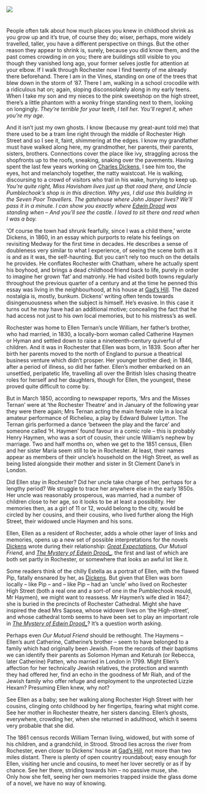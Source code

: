 <a href="https://beta.kent-maps.online"><img src="https://beta.kent-maps.online/juncture/ve-button.png"></a>
<param ve-config title="Ellen woz here" author="Helena Kelly" layout="vtl" 
banner="https://raw.githubusercontent.com/kent-map/images/main/banners/19c.jpg" description="Helena Kelly speculates on the reinterpretation of Dicken's work if his mistress Ellen Ternan had had a stronger relationship with Kent.">

<!-- Global Entities -->
<param ve-entity eid="Q507517" aliases="Rochester">
<param ve-entity eid="Q5516441" aliases="Gads Hill Place">

<!-- Basemap centred on Rochester -->
<param ve-map center="Q507517" zoom="10">

<!-- Historical map layers -->
<param ve-map-layer active allmaps allmaps-id="d645df6b2e36d6f3" title="Kent OS 1863">

#

People often talk about how much places you knew in childhood shrink as you grow up and it’s true, of course they do; wiser, perhaps, more widely travelled, taller, you have a different perspective on things. But the other reason they appear to shrink is, surely, because you did know them, and the past comes crowding in on you; there are buildings still visible to you though they vanished long ago, your former selves jostle for attention at your elbow. If I walk through Rochester now I find twenty of me already there beforehand. There I am in the Vines, standing on one of the trees that blew down in the storm of ’87. There I am, walking in a school crocodile with a ridiculous hat on; again, sloping disconsolately along in my early teens. When I take my son and my nieces to the pink sweetshop on the high street, there’s a little phantom with a wonky fringe standing next to them, looking on longingly. _They’re terrible for your teeth, I tell her. You’ll regret it, when you’re my age._
<param ve-image url="https://stor.artstor.org/stor/fdc76136-9469-4588-b33c-8cf665eaf476" label="Pink sweetshop" attribution="Benjamin Mortley">
<!--Basemap centred on Rochester -->
<param ve-map center="Q507517" zoom="12">

And it isn’t just my own ghosts. I know (because my great-aunt told me) that there used to be a tram line right through the middle of Rochester High Street and so I see it, faint, shimmering at the edges. I know my grandfather must have walked along here, my grandmother, her parents, their parents, sisters, brothers. Connections cover the place like ivy, straggling across the shopfronts up to the roofs, sneaking, snaking over the pavements. Having spent the last few years working on [Charles Dickens](/dickens/dickens-biography), I see him too, the eyes, hot and melancholy together, the natty waistcoat. He is walking, discoursing to a crowd of visitors who trail in his wake, hurrying to keep up. _You’re quite right, Miss Havisham lives just up that road there, and Uncle Pumblechook’s shop is in this direction. Why yes, I did use this building in the Seven Poor Travellers. The gatehouse where John Jasper lives? We’ll pass it in a minute. I can show you exactly where [Edwin Drood](/dickens/edwin-drood-curated-walk) was standing when – And you’ll see the castle. I loved to sit there and read when I was a boy._
<param ve-image url="https://stor.artstor.org/stor/4eeec435-8628-4798-b754-cdfb0f2a094e" label="The Gatehouse" attribution="Benjamin Mortley">

‘Of course the town had shrunk fearfully, since I was a child there,’ wrote Dickens, in 1860, in an essay which purports to relate his feelings on revisiting Medway for the first time in decades. He describes a sense of doubleness very similar to what I experience, of seeing the scene both as it is and as it was, the self-haunting. But you can’t rely too much on the details he provides. He conflates Rochester with Chatham, where he actually spent his boyhood, and brings a dead childhood friend back to life, purely in order to imagine her grown ‘fat’ and matronly. He had visited both towns regularly throughout the previous quarter of a century and at the time he penned this essay was living in the neighbourhood, at his house at [Gad’s Hill](/dickens/dickens-gads-hill). The dazed nostalgia is, mostly, bunkum. Dickens’ writing often tends towards disingenuousness when the subject is himself. He’s evasive. In this case it turns out he may have had an additional motive; concealing the fact that he had access not just to his own local memories, but to his mistress’s as well.
<param ve-image url="https://stor.artstor.org/stor/5c3cfffa-911e-44cf-ab35-28b94bf80418" label="Gads Hill" attribution="Benjamin Mortley">
<!--Basemap centred on Gads Hill Place-->
<param ve-map center="Q5516441" zoom="12">

Rochester was home to Ellen Ternan’s uncle William, her father’s brother, who had married, in 1830, a locally-born woman called Catherine Haymen or Hyman and settled down to raise a nineteenth-century quiverful of children. And it was in Rochester that Ellen was born, in 1839. Soon after her birth her parents moved to the north of England to pursue a theatrical business venture which didn’t prosper. Her younger brother died; in 1846, after a period of illness, so did her father. Ellen’s mother embarked on an unsettled, peripatetic life, travelling all over the British Isles chasing theatre roles for herself and her daughters, though for Ellen, the youngest, these proved quite difficult to come by.
<param ve-image url="https://upload.wikimedia.org/wikipedia/commons/3/33/Ellen_Ternan.jpeg" label="Ellen Ternan" attribution="Unknown author, Public domain, via Wikimedia Commons">
<!--Basemap centred on Rochester -->
<param ve-map center="Q507517" zoom="12">

But in March 1850, according to newspaper reports, ‘Mrs and the Misses Ternan’ were at ‘the Rochester Theatre’ and in January of the following year they were there again; Mrs Ternan acting the main female role in a local amateur performance of Richelieu, a play by Edward Bulwer Lytton. The Ternan girls performed a dance ‘between the play and the farce’ and someone called ‘H. Haymen’ found favour in a comic role – this is probably Henry Haymen, who was a sort of cousin, their uncle William’s nephew by marriage. Two and half months on, when we get to the 1851 census, Ellen and her sister Maria seem still to be in Rochester. At least, their names appear as members of their uncle’s household on the High Street, as well as being listed alongside their mother and sister in St Clement Dane’s in London. 
<param ve-image url="https://stor.artstor.org/stor/d0b420cf-d0fd-49f1-a9d1-1f47cbc1618f" label="Theatre Royal, Rochester" attribution="Benjamin Mortley">

Did Ellen stay in Rochester? Did her uncle take charge of her, perhaps for a lengthy period? We struggle to trace her anywhere else in the early 1850s. Her uncle was reasonably prosperous, was married, had a number of children close to her age, so it looks to be at least a possibility. Her memories then, as a girl of 11 or 12, would belong to the city, would be circled by her cousins, and their cousins, who lived further along the High Street, their widowed uncle Haymen and his sons.
<param ve-image url="https://stor.artstor.org/stor/04e9631a-5523-4e71-95cf-41e21e51b8c4" label="High Street, Rochester" attribution="Benjamin Mortley">
<!--Basemap centred on Rochester -->
<param ve-map center="Q507517" zoom="12">

Ellen, Ellen as a resident of Rochester, adds a whole other layer of links and memories, opens up a new set of possible interpretations for the novels [Dickens](/dickens/dickens-biography) wrote during their relationship: _[Great Expectations](/dickens/great-expectations-curated-walk)_, _Our Mutual Friend_, and _[The Mystery of Edwin Drood_](/dickens/edwin-drood-curated-walk),_ the first and last of which are both set partly in Rochester, or somewhere that looks an awful lot like it. 
<param ve-image url="https://upload.wikimedia.org/wikipedia/commons/c/c8/Mystery_of_edwin_drood_0011.jpg" label="Mystery of Edwin Drood" attribution="Luke Fides, Public domain, via Wikimedia Commons">
<!--Basemap centred on Rochester -->
<param ve-map center="Q507517" zoom="12">

Some readers think of the chilly Estella as a portrait of Ellen, with the flawed Pip, fatally ensnared by her, as [Dickens](/dickens). But given that Ellen was born locally – like Pip – and – like Pip – had an ‘uncle’ who lived on Rochester High Street (both a real one and a sort-of one in the Pumblechook mould, Mr Haymen), we might want to reassess. Mr Haymen’s wife died in 1847; she is buried in the precincts of Rochester Cathedral. Might she have inspired the dead Mrs Sapsea, whose widower lives on ‘the High-street’, and whose cathedral tomb seems to have been set to play an important role in _[The Mystery of Edwin Drood_](/dickens/edwin-drood-curated-walk)_? It’s a question worth asking.
<param ve-image url="https://stor.artstor.org/stor/4546137c-afaf-4a2a-91ee-35090bb7c986" label="Rochester Cathedral Graveyard" attribution="Benjamin Mortley">

Perhaps even _Our Mutual Friend_ should be rethought. The Haymens – Ellen’s aunt Catherine, Catherine’s brother – seem to have belonged to a family which had originally been Jewish. From the records of their baptisms we can identify their parents as Solomon Hyman and Keturah (or Rebecca, later Catherine) Patten, who married in London in 1799. Might Ellen’s affection for her technically Jewish relatives, the protection and warmth they had offered her, find an echo in the goodness of Mr Riah, and of the Jewish family who offer refuge and employment to the unprotected Lizzie Hexam? Presuming Ellen knew, why not?

See Ellen as a baby; see her walking along Rochester High Street with her cousins, clinging onto childhood by her fingertips, fearing what might come. See her mother in Rochester theatre, her sisters dancing. Ellen’s ghosts, everywhere, crowding her, when she returned in adulthood, which it seems very probable that she did.
<param ve-image url="https://stor.artstor.org/stor/c777c08c-78a1-4719-ab1d-c56a4d39db53" label="High Street, Rochester" attribution="Benjamin Mortley">
<!--Basemap centred on Rochester -->
<param ve-map center="Q507517" zoom="12">

The 1861 census records William Ternan living, widowed, but with some of his children, and a grandchild, in Strood. Strood lies across the river from Rochester, even closer to Dickens’ house at [Gad’s Hill](/dickens/dickens-gads-hill), not more than two miles distant. There is plenty of open country roundabout; easy enough for Ellen, visiting her uncle and cousins, to meet her lover secretly or as if by chance. See her there, striding towards him – no passive muse, she.   
Only how she felt, seeing her own memories trapped inside the glass dome of a novel, we have no way of knowing.
<param ve-image url="https://stor.artstor.org/stor/b20551a2-aa18-453c-b464-69a72531d6ac" label="Rochester Bridge, 1828" attribution="Photographed by Astrid Stilma, by kind permission of Patrick Marrin">
<!--Basemap centred on Gads Hill Place-->
<param ve-map center="Q5516441" zoom="12">


